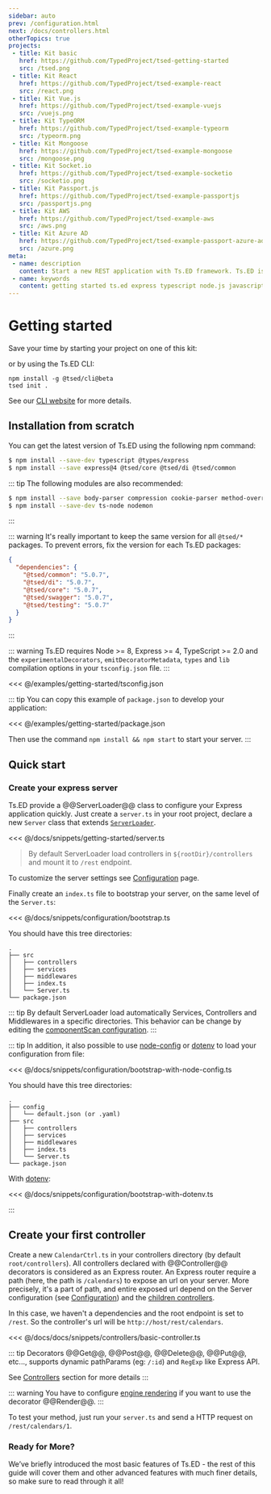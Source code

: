 ```yaml
---
sidebar: auto
prev: /configuration.html
next: /docs/controllers.html
otherTopics: true
projects:
 - title: Kit basic
   href: https://github.com/TypedProject/tsed-getting-started
   src: /tsed.png
 - title: Kit React
   href: https://github.com/TypedProject/tsed-example-react
   src: /react.png
 - title: Kit Vue.js
   href: https://github.com/TypedProject/tsed-example-vuejs
   src: /vuejs.png    
 - title: Kit TypeORM
   href: https://github.com/TypedProject/tsed-example-typeorm
   src: /typeorm.png
 - title: Kit Mongoose
   href: https://github.com/TypedProject/tsed-example-mongoose
   src: /mongoose.png
 - title: Kit Socket.io
   href: https://github.com/TypedProject/tsed-example-socketio
   src: /socketio.png 
 - title: Kit Passport.js
   href: https://github.com/TypedProject/tsed-example-passportjs
   src: /passportjs.png
 - title: Kit AWS
   href: https://github.com/TypedProject/tsed-example-aws
   src: /aws.png
 - title: Kit Azure AD
   href: https://github.com/TypedProject/tsed-example-passport-azure-ad
   src: /azure.png
meta:
 - name: description
   content: Start a new REST application with Ts.ED framework. Ts.ED is built on top of Express and use TypeScript language.
 - name: keywords
   content: getting started ts.ed express typescript node.js javascript decorators mvc class models
---
```


# Getting started

Save your time by starting your project on one of this kit:

<Projects type="getting-started" />

or by using the Ts.ED CLI:

```
npm install -g @tsed/cli@beta
tsed init .
```
See our [CLI website](https://cli.tsed.io) for more details.

## Installation from scratch

You can get the latest version of Ts.ED using the following npm command:

```bash
$ npm install --save-dev typescript @types/express
$ npm install --save express@4 @tsed/core @tsed/di @tsed/common
```

::: tip
The following modules are also recommended:

```bash
$ npm install --save body-parser compression cookie-parser method-override
$ npm install --save-dev ts-node nodemon
```
:::

::: warning
It's really important to keep the same version for all `@tsed/*` packages.
To prevent errors, fix the version for each Ts.ED packages:
```json
{
  "dependencies": {
    "@tsed/common": "5.0.7",
    "@tsed/di": "5.0.7",
    "@tsed/core": "5.0.7",
    "@tsed/swagger": "5.0.7",
    "@tsed/testing": "5.0.7"
  }
} 
```
:::

::: warning
Ts.ED requires Node >= 8, Express >= 4, TypeScript >= 2.0 and 
the `experimentalDecorators`, `emitDecoratorMetadata`, `types` and `lib` compilation 
options in your `tsconfig.json` file.
:::

<<< @/examples/getting-started/tsconfig.json

::: tip
You can copy this example of `package.json` to develop your application:

<<< @/examples/getting-started/package.json

Then use the command `npm install && npm start` to start your server.
:::


## Quick start
### Create your express server

Ts.ED provide a @@ServerLoader@@ class to configure your 
Express application quickly. Just create a `server.ts` in your root project, declare 
a new `Server` class that extends [`ServerLoader`](/docs/server-loader.md).

<<< @/docs/snippets/getting-started/server.ts

> By default ServerLoader load controllers in `${rootDir}/controllers` and mount it to `/rest` endpoint.

To customize the server settings see [Configuration](configuration.md) page.

Finally create an `index.ts` file to bootstrap your server, on the same level of the `Server.ts`:

<<< @/docs/snippets/configuration/bootstrap.ts

You should have this tree directories: 

```
.
├── src
│   ├── controllers
│   ├── services
│   ├── middlewares
│   ├── index.ts
│   └── Server.ts
└── package.json
```

::: tip
By default ServerLoader load automatically Services, Controllers and Middlewares in a specific directories.
This behavior can be change by editing the [componentScan configuration](/configuration.md).
:::

::: tip
In addition, it also possible to use [node-config](https://www.npmjs.com/package/config) or [dotenv](https://www.npmjs.com/package/dotenv) to load your configuration from file:

<<< @/docs/snippets/configuration/bootstrap-with-node-config.ts

You should have this tree directories: 

```
.
├── config
│   └── default.json (or .yaml)
├── src
│   ├── controllers
│   ├── services
│   ├── middlewares
│   ├── index.ts
│   └── Server.ts
└── package.json
```

With [dotenv](https://www.npmjs.com/package/dotenv):

<<< @/docs/snippets/configuration/bootstrap-with-dotenv.ts

:::

## Create your first controller

Create a new `CalendarCtrl.ts` in your controllers directory (by default `root/controllers`).
All controllers declared with @@Controller@@ decorators is considered as an Express router. 
An Express router require a path (here, the path is `/calendars`) to expose an url on your server. 
More precisely, it's a part of path, and entire exposed url depend on the Server configuration (see [Configuration](configuration.md)) 
and the [children controllers](/docs/controllers.md).

In this case, we haven't a dependencies and the root endpoint is set to `/rest`. 
So the controller's url will be `http://host/rest/calendars`.

<<< @/docs/docs/snippets/controllers/basic-controller.ts

::: tip
Decorators @@Get@@, @@Post@@, @@Delete@@, @@Put@@, etc..., supports dynamic pathParams (eg: `/:id`) and `RegExp` like Express API.

See [Controllers](/docs/controllers.md) section for more details
:::

::: warning
You have to configure [engine rendering](/tutorials/templating) if you want to use the decorator @@Render@@.
:::

To test your method, just run your `server.ts` and send a HTTP request on `/rest/calendars/1`.

### Ready for More?

We’ve briefly introduced the most basic features of Ts.ED - the rest of this guide will cover them and other advanced features with much finer details, so make sure to read through it all!
